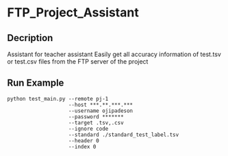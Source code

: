 # FTP_Project_Assistant

## Decription
Assistant for teacher assistant
Easily get all accuracy information of test.tsv or test.csv files from the FTP server of the project

## Run Example
```
python test_main.py --remote pj-1 
                    --host ***.**.***.***
                    --username ojipadeson
                    --password *******
                    --target .tsv,.csv
                    --ignore code
                    --standard ./standard_test_label.tsv
                    --header 0
                    --index 0
```